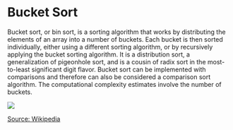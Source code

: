 <h1>Bucket Sort</h1>
<p>Bucket sort, or bin sort, is a sorting algorithm that works by distributing the elements of an array into a number of buckets. Each bucket is then sorted individually, either using a different sorting algorithm, or by recursively applying the bucket sorting algorithm. It is a distribution sort, a generalization of pigeonhole sort, and is a cousin of radix sort in the most-to-least significant digit flavor. Bucket sort can be implemented with comparisons and therefore can also be considered a comparison sort algorithm. The computational complexity estimates involve the number of buckets.</p>
<img src="https://upload.wikimedia.org/wikipedia/commons/5/54/Sorting_bubblesort_anim.gif">

<a href="https://en.wikipedia.org/wiki/Bucket_sort">Source: Wikipedia</a>
